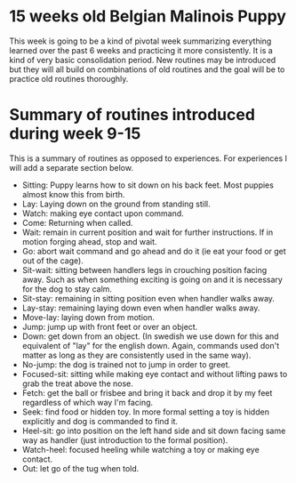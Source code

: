 # 15 weeks old Belgian Malinois Puppy
This week is going to be a kind of pivotal week summarizing everything learned over the past 6 weeks and practicing it more consistently. It is a kind of very basic consolidation period. New routines may be introduced but they will all build on combinations of old routines and the goal will be to practice old routines thoroughly. 

# Summary of routines introduced during week 9-15
This is a summary of routines as opposed to experiences. For experiences I will add a separate section below.

* Sitting: Puppy learns how to sit down on his back feet. Most puppies almost know this from birth. 
* Lay: Laying down on the ground from standing still. 
* Watch: making eye contact upon command. 
* Come: Returning when called.
* Wait: remain in current position and wait for further instructions. If in motion forging ahead, stop and wait. 
* Go: abort wait command and go ahead and do it (ie eat your food or get out of the cage). 
* Sit-wait: sitting between handlers legs in crouching position facing away. Such as when something exciting is going on and it is necessary for the dog to stay calm. 
* Sit-stay: remaining in sitting position even when handler walks away. 
* Lay-stay: remaining laying down even when handler walks away. 
* Move-lay: laying down from motion. 
* Jump: jump up with front feet or over an object. 
* Down: get down from an object. (In swedish we use down for this and equivalent of "lay" for the english down. Again, commands used don't matter as long as they are consistently used in the same way). 
* No-jump: the dog is trained not to jump in order to greet.
* Focused-sit: sitting while making eye contact and without lifting paws to grab the treat above the nose. 
* Fetch: get the ball or frisbee and bring it back and drop it by my feet regardless of which way I'm facing. 
* Seek: find food or hidden toy. In more formal setting a toy is hidden explicitly and dog is commanded to find it. 
* Heel-sit: go into position on the left hand side and sit down facing same way as handler (just introduction to the formal position). 
* Watch-heel: focused heeling while watching a toy or making eye contact. 
* Out: let go of the tug when told. 
